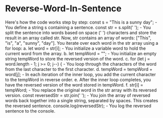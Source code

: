 # Reverse-Word-In-Sentence
Here's how the code works step by step:
const s = "This is a sunny day"; - You define a string s containing a sentence.
const str = s.split(' '); - You split the sentence into words based on space (' ') characters and store the result in an array called str. Now, str contains an array of words: ["This", "is", "a", "sunny", "day"].
You iterate over each word in the str array using a for loop:
a. let word = str[i]; - You initialize a variable word to hold the current word from the array.
b. let tempWord = ""; - You initialize an empty string tempWord to store the reversed version of the word.
c. for (let j = word.length - 1; j >= 0; j--) { - You loop through the characters of the word from the last character to the first character.
d. tempWord = tempWord + word[j]; - In each iteration of the inner loop, you add the current character to the tempWord in reverse order.
e. After the inner loop completes, you have the reversed version of the word stored in tempWord.
f. str[i] = tempWord; - You replace the original word in the str array with its reversed version.
const reversedStr = str.join(' '); - You join the array of reversed words back together into a single string, separated by spaces. This creates the reversed sentence.
console.log(reversedStr); - You log the reversed sentence to the console.
